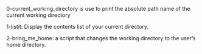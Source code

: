 0-current_working_directory is use to print the absolute path name of the current working directory

1-listit: Display the contents list of your current directory.

2-bring_me_home: a script that changes the working directory to the user’s home directory.



